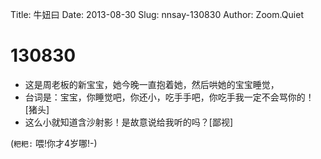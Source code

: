 Title: 牛妞曰
Date: 2013-08-30
Slug: nnsay-130830
Author: Zoom.Quiet


# 130830


- 这是周老板的新宝宝，她今晚一直抱着她，然后哄她的宝宝睡觉，
- 台词是：宝宝，你睡觉吧，你还小，吃手手吧，你吃手我一定不会骂你的！[猪头]
- 这么小就知道含沙射影！是故意说给我听的吗？[鄙视]

(`粑粑:` 喂!你才4岁哪!-)


